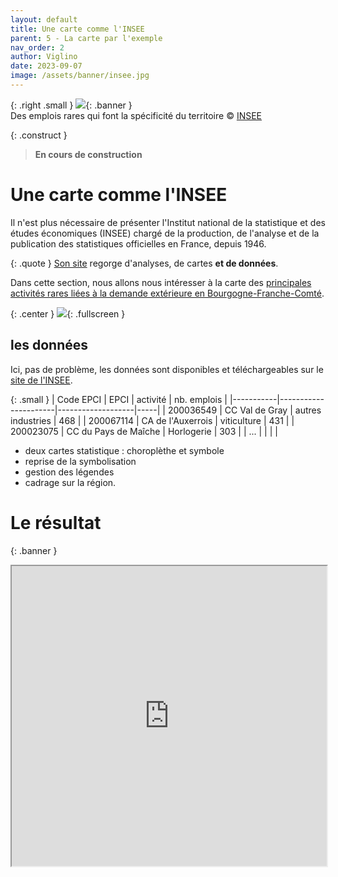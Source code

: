 ```yaml
---
layout: default
title: Une carte comme l'INSEE
parent: 5 - La carte par l'exemple
nav_order: 2
author: Viglino
date: 2023-09-07
image: /assets/banner/insee.jpg
---
```

{: .right .small }
![](/Macarte-MI/assets/banner/insee.jpg){: .banner }   
Des emplois rares qui font la spécificité du territoire &copy; [INSEE](https://www.insee.fr/fr/statistiques/4808781#graphique-figure3)

{: .construct }
> **En cours de construction**

# Une carte comme l'INSEE

Il n'est plus nécessaire de présenter l'Institut national de la statistique et des études économiques (INSEE) chargé de la production, de l'analyse et de la publication des statistiques officielles en France, depuis 1946.

{: .quote }
[Son site](https://www.insee.fr) regorge d'analyses, de cartes **et de données**.

Dans cette section, nous allons nous intéresser à la carte des [principales activités rares liées à la demande extérieure en Bourgogne-Franche-Comté](https://www.insee.fr/fr/statistiques/4808781#figure3).

{: .center }
![](/Macarte-MI/assets/img/ch5.2-insee.png){: .fullscreen }

## les données

Ici, pas de problème, les données sont disponibles et téléchargeables sur le [site de l'INSEE](https://www.insee.fr/fr/statistiques/4808781).

{: .small }
| Code EPCI | EPCI                 | activité          | nb. emplois |
|-----------|----------------------|-------------------|-----|
| 200036549 | CC Val de Gray       | autres industries | 468 |
| 200067114 | CA de l'Auxerrois    | viticulture       | 431 |
| 200023075 | CC du Pays de Maîche | Horlogerie        | 303 |
| ... | | | |

* deux cartes statistique : choroplèthe et symbole
* reprise de la symbolisation
* gestion des légendes
* cadrage sur la région.

# Le résultat

{: .banner }
<iframe src="https://macarte.ign.fr/carte/M98ceY/insee?gh=u07j447e-7.6&noZoom" width="100%" height="480px"></iframe>
